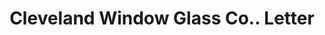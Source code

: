 ---
doi: 10.7916/D8TX4SG3
date_other: '1870'
date_other_textual: 1870-1879
form: correspondence
genre:
- Letters (correspondence)
name:
- Cleveland Window Glass Co.
object_in_context_url: https://biggert.cul.columbia.edu/items/view/ave_biggert_01280
subject_hierarchical_geographic:
- Cleveland, Ohio, United States
subject_name:
- Cleveland Window Glass Co.
title: Cleveland Window Glass Co.. Letter
sort_title: Cleveland Window Glass Co.. Letter
call_number: ave_biggert_01280
coordinates:
- 41.48222222222223,-81.66972222222223
pid: ave_biggert_01280
identifiers: ave_biggert_01280
thumbnail: https://derivativo-3.library.columbia.edu/iiif/2/ldpd:343099/full/!256,256/0/native.jpg
permalink: /biggert/ave_biggert_01280/
layout: iiif-image-page
---